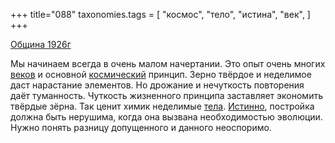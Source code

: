 +++
title="088"
taxonomies.tags = [
 "космос",
 "тело",
 "истина",
 "век",
]
+++

[Община 1926г](/agni/1926)

Мы начинаем всегда в очень малом начертании. Это опыт очень многих [веков](/tags/век) и основной [космический](/tags/космос) принцип. Зерно твёрдое и неделимое даст нарастание элементов. Но дрожание и нечуткость повторения даёт туманность. Чуткость жизненного принципа заставляет экономить твёрдые зёрна. Так ценит химик неделимые [тела](/tags/тело). [Истинно](/tags/истина), постройка должна быть нерушима, когда она вызвана необходимостью эволюции. Нужно понять разницу допущенного и данного неоспоримо.   

